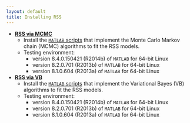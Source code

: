 ```yaml
---
layout: default
title: Installing RSS
---
```


* [**RSS via MCMC**](RSS-via-MCMC)
  - Install the [`MATLAB` scripts](https://github.com/stephenslab/rss/tree/master/src) that implement the Monte Carlo Markov chain (MCMC) algorithms to fit the RSS models.
  - Testing environment: 
    - version 8.4.0.150421 (R2014b) of `MATLAB` for 64-bit Linux
    - version 8.2.0.701 (R2013b) of `MATLAB` for 64-bit Linux
    - version 8.1.0.604 (R2013a) of `MATLAB` for 64-bit Linux  
* [**RSS via VB**](RSS-via-VB)
  - Install the [`MATLAB` scripts](https://github.com/stephenslab/rss/tree/master/src_vb) that implement the Variational Bayes (VB) algorithms to fit the RSS models.
  - Testing environment:
    - version 8.4.0.150421 (R2014b) of `MATLAB` for 64-bit Linux
    - version 8.2.0.701 (R2013b) of `MATLAB` for 64-bit Linux
    - version 8.1.0.604 (R2013a) of `MATLAB` for 64-bit Linux   
 

